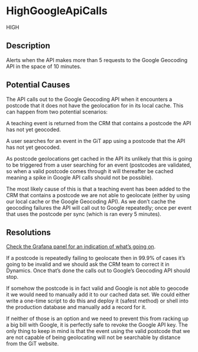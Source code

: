 # HighGoogleApiCalls 

HIGH 

## Description

Alerts when the API makes more than 5 requests to the Google Geocoding API in the space of 10 minutes.

## Potential Causes

The API calls out to the Google Geocoding API when it encounters a postcode that it does not have the geolocation for in its local cache. This can happen from two potential scenarios:

A teaching event is returned from the CRM that contains a postcode the API has not yet geocoded.

A user searches for an event in the GiT app using a postcode that the API has not yet geocoded.

As postcode geolocations get cached in the API its unlikely that this is going to be triggered from a user searching for an event (postcodes are validated, so when a valid postcode comes through it will thereafter be cached meaning a spike in Google API calls should not be possible).

The most likely cause of this is that a teaching event has been added to the CRM that contains a postcode we are not able to geolocate (either by using our local cache or the Google Geocoding API). As we don’t cache the geocoding failures the API will call out to Google repeatedly; once per event that uses the postcode per sync (which is ran every 5 minutes).

## Resolutions

[Check the Grafana panel for an indication of what’s going on](https://grafana-prod-get-into-teaching.london.cloudapps.digital/d/28EURzZGz/get-into-teaching-api?viewPanel=57&orgId=1&var-App=get-into-teaching-api-prod).

If a postcode is repeatedly failing to geolocate then in 99.9% of cases it’s going to be invalid and we should ask the CRM team to correct it in Dynamics. Once that’s done the calls out to Google’s Geocoding API should stop.

If somehow the postcode is in fact valid and Google is not able to geocode it we would need to manually add it to our cached data set. We could either write a one-time script to do this and deploy it (safest method) or shell into the production database and manually add a record for it.

If neither of those is an option and we need to prevent this from racking up a big bill with Google, it is perfectly safe to revoke the Google API key. The only thing to keep in mind is that the event using the valid postcode that we are not capable of being geolocating will not be searchable by distance from the GiT website.
